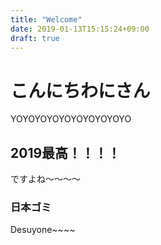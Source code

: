 ```yaml
---
title: "Welcome"
date: 2019-01-13T15:15:24+09:00
draft: true
---
```

# こんにちわにさん
YOYOYOYOYOYOYOYOYOYO
## 2019最高！！！！
ですよね〜〜〜〜
### 日本ゴミ
Desuyone~~~~

